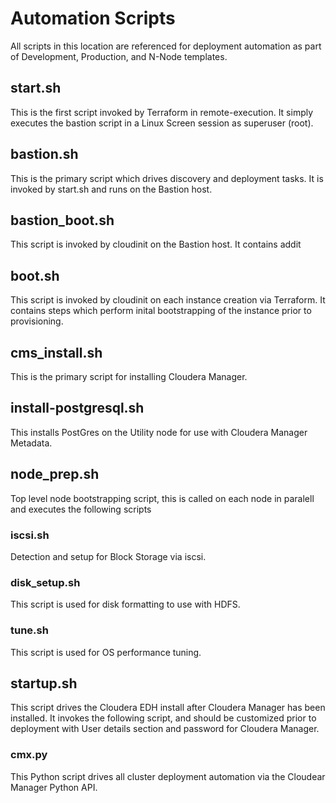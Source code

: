 # Automation Scripts
All scripts in this location are referenced for deployment automation as part of Development, Production, and N-Node templates.

## start.sh
This is the first script invoked by Terraform in remote-execution. It simply executes the bastion script in a Linux Screen session as superuser (root).

## bastion.sh
This is the primary script which drives discovery and deployment tasks. It is invoked by start.sh and runs on the Bastion host.

## bastion_boot.sh
This script is invoked by cloudinit on the Bastion host.  It contains addit

## boot.sh
This script is invoked by cloudinit on each instance creation via Terraform.  It contains steps which perform inital bootstrapping of the instance prior to provisioning.

## cms_install.sh
This is the primary script for installing Cloudera Manager.

## install-postgresql.sh
This installs PostGres on the Utility node for use with Cloudera Manager Metadata.

## node_prep.sh
Top level node bootstrapping script, this is called on each node in paralell and executes the following scripts

### iscsi.sh
Detection and setup for Block Storage via iscsi.

### disk_setup.sh
This script is used for disk formatting to use with HDFS. 

### tune.sh
This script is used for OS performance tuning.

## startup.sh
This script drives the Cloudera EDH install after Cloudera Manager has been installed.  It invokes the following script, and should be customized prior to deployment with User details section and password for Cloudera Manager.

### cmx.py
This Python script drives all cluster deployment automation via the Cloudear Manager Python API.
